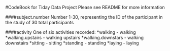 #CodeBook for Tiday Data Project
Please see README for more information

####subject.number
Number 1-30, representing the ID of the participant in the study of 30 total participants

####activity
One of six activities recorded:
*walking - walking
*walking.upstairs - walking upstairs
*walking.downstars - walking downstairs
*sitting - sitting
*standing - standing
*laying - laying
